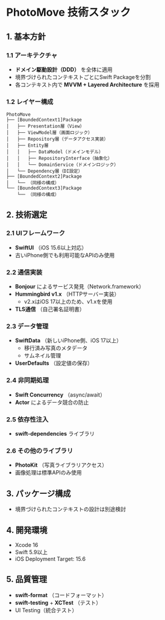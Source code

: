 # PhotoMove 技術スタック

## 1. 基本方針

### 1.1 アーキテクチャ
- **ドメイン駆動設計（DDD）** を全体に適用
- 境界づけられたコンテキストごとにSwift Packageを分割
- 各コンテキスト内で **MVVM + Layered Architecture** を採用

### 1.2 レイヤー構成
```
PhotoMove
├── [BoundedContext1]Package
│   ├── Presentation層（View）
│   ├── ViewModel層（画面ロジック）
│   ├── Repository層（データアクセス実装）
│   ├── Entity層
│   │   ├── DataModel（ドメインモデル）
│   │   ├── RepositoryInterface（抽象化）
│   │   └── DomainService（ドメインロジック）
│   └── Dependency層（DI設定）
├── [BoundedContext2]Package
│   └── （同様の構成）
└── [BoundedContext3]Package
    └── （同様の構成）
```

## 2. 技術選定

### 2.1 UIフレームワーク
- **SwiftUI** （iOS 15.6以上対応）
- 古いiPhone側でも利用可能なAPIのみ使用

### 2.2 通信実装
- **Bonjour** によるサービス発見（Network.framework）
- **Hummingbird v1.x** （HTTPサーバー実装）
  - v2.xはiOS 17以上のため、v1.xを使用
- **TLS通信** （自己署名証明書）

### 2.3 データ管理
- **SwiftData** （新しいiPhone側、iOS 17以上）
  - 移行済み写真のメタデータ
  - サムネイル管理
- **UserDefaults** （設定値の保存）

### 2.4 非同期処理
- **Swift Concurrency** （async/await）
- **Actor** によるデータ競合の防止

### 2.5 依存性注入
- **swift-dependencies** ライブラリ

### 2.6 その他のライブラリ
- **PhotoKit** （写真ライブラリアクセス）
- 画像処理は標準APIのみ使用

## 3. パッケージ構成

- 境界づけられたコンテキストの設計は別途検討

## 4. 開発環境
- Xcode 16
- Swift 5.9以上
- iOS Deployment Target: 15.6

## 5. 品質管理
- **swift-format** （コードフォーマット）
- **swift-testing** + **XCTest** （テスト）
- UI Testing（統合テスト）